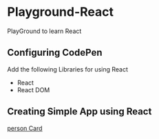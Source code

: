 # Playground-React
PlayGround to learn React


## Configuring CodePen

Add the following Libraries for using React
- React
- React DOM


## Creating Simple App using React
[person Card](https://codepen.io/CostaIvo/pen/GeryZO)
